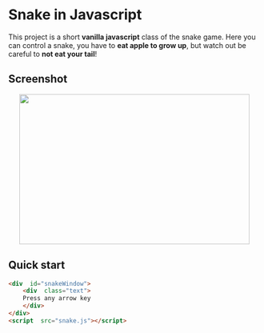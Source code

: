 # Snake in Javascript
This project is a	short **vanilla javascript** class of the snake game.
Here you can control a snake, you have to **eat apple to grow up**,
but watch out be careful to **not eat your tail**!

## Screenshot
<p align="center">
  <img width="460" height="300" src="https://i.imgur.com/ScbdCv9.png">
</p>

## Quick start
```html
<div  id="snakeWindow">
    <div  class="text">
    Press any arrow key
    </div>
</div>
<script  src="snake.js"></script>
```